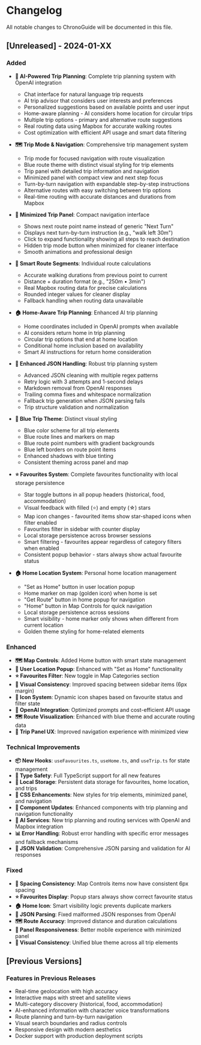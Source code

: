 # Changelog

All notable changes to ChronoGuide will be documented in this file.

## [Unreleased] - 2024-01-XX

### Added
- **🤖 AI-Powered Trip Planning**: Complete trip planning system with OpenAI integration
  - Chat interface for natural language trip requests
  - AI trip advisor that considers user interests and preferences
  - Personalized suggestions based on available points and user input
  - Home-aware planning - AI considers home location for circular trips
  - Multiple trip options - primary and alternative route suggestions
  - Real routing data using Mapbox for accurate walking routes
  - Cost optimization with efficient API usage and smart data filtering

- **🗺️ Trip Mode & Navigation**: Comprehensive trip management system
  - Trip mode for focused navigation with route visualization
  - Blue route theme with distinct visual styling for trip elements
  - Trip panel with detailed trip information and navigation
  - Minimized panel with compact view and next step focus
  - Turn-by-turn navigation with expandable step-by-step instructions
  - Alternative routes with easy switching between trip options
  - Real-time routing with accurate distances and durations from Mapbox

- **📱 Minimized Trip Panel**: Compact navigation interface
  - Shows next route point name instead of generic "Next Turn"
  - Displays next turn-by-turn instruction (e.g., "walk left 30m")
  - Click to expand functionality showing all steps to reach destination
  - Hidden trip mode button when minimized for cleaner interface
  - Smooth animations and professional design

- **🎯 Smart Route Segments**: Individual route calculations
  - Accurate walking durations from previous point to current
  - Distance + duration format (e.g., "250m • 3min")
  - Real Mapbox routing data for precise calculations
  - Rounded integer values for cleaner display
  - Fallback handling when routing data unavailable

- **🏠 Home-Aware Trip Planning**: Enhanced AI trip planning
  - Home coordinates included in OpenAI prompts when available
  - AI considers return home in trip planning
  - Circular trip options that end at home location
  - Conditional home inclusion based on availability
  - Smart AI instructions for return home consideration

- **🔧 Enhanced JSON Handling**: Robust trip planning system
  - Advanced JSON cleaning with multiple regex patterns
  - Retry logic with 3 attempts and 1-second delays
  - Markdown removal from OpenAI responses
  - Trailing comma fixes and whitespace normalization
  - Fallback trip generation when JSON parsing fails
  - Trip structure validation and normalization

- **🎨 Blue Trip Theme**: Distinct visual styling
  - Blue color scheme for all trip elements
  - Blue route lines and markers on map
  - Blue route point numbers with gradient backgrounds
  - Blue left borders on route point items
  - Enhanced shadows with blue tinting
  - Consistent theming across panel and map

- **⭐ Favourites System**: Complete favourites functionality with local storage persistence
  - Star toggle buttons in all popup headers (historical, food, accommodation)
  - Visual feedback with filled (⭐) and empty (☆) stars
  - Map icon changes - favourited items show star-shaped icons when filter enabled
  - Favourites filter in sidebar with counter display
  - Local storage persistence across browser sessions
  - Smart filtering - favourites appear regardless of category filters when enabled
  - Consistent popup behavior - stars always show actual favourite status

- **🏠 Home Location System**: Personal home location management
  - "Set as Home" button in user location popup
  - Home marker on map (golden icon) when home is set
  - "Get Route" button in home popup for navigation
  - "Home" button in Map Controls for quick navigation
  - Local storage persistence across sessions
  - Smart visibility - home marker only shows when different from current location
  - Golden theme styling for home-related elements

### Enhanced
- **🗺️ Map Controls**: Added Home button with smart state management
- **📍 User Location Popup**: Enhanced with "Set as Home" functionality
- **⭐ Favourites Filter**: New toggle in Map Categories section
- **🎨 Visual Consistency**: Improved spacing between sidebar items (6px margin)
- **🔧 Icon System**: Dynamic icon shapes based on favourite status and filter state
- **🤖 OpenAI Integration**: Optimized prompts and cost-efficient API usage
- **🗺️ Route Visualization**: Enhanced with blue theme and accurate routing data
- **📱 Trip Panel UX**: Improved navigation experience with minimized view

### Technical Improvements
- **📦 New Hooks**: `useFavourites.ts`, `useHome.ts`, and `useTrip.ts` for state management
- **🎯 Type Safety**: Full TypeScript support for all new features
- **💾 Local Storage**: Persistent data storage for favourites, home location, and trips
- **🎨 CSS Enhancements**: New styles for trip elements, minimized panel, and navigation
- **🔧 Component Updates**: Enhanced components with trip planning and navigation functionality
- **🤖 AI Services**: New trip planning and routing services with OpenAI and Mapbox integration
- **📊 Error Handling**: Robust error handling with specific error messages and fallback mechanisms
- **🎨 JSON Validation**: Comprehensive JSON parsing and validation for AI responses

### Fixed
- **🎯 Spacing Consistency**: Map Controls items now have consistent 6px spacing
- **⭐ Favourites Display**: Popup stars always show correct favourite status
- **🏠 Home Icon**: Smart visibility logic prevents duplicate markers
- **🤖 JSON Parsing**: Fixed malformed JSON responses from OpenAI
- **🗺️ Route Accuracy**: Improved distance and duration calculations
- **📱 Panel Responsiveness**: Better mobile experience with minimized panel
- **🎨 Visual Consistency**: Unified blue theme across all trip elements

## [Previous Versions]

### Features in Previous Releases
- Real-time geolocation with high accuracy
- Interactive maps with street and satellite views
- Multi-category discovery (historical, food, accommodation)
- AI-enhanced information with character voice transformations
- Route planning and turn-by-turn navigation
- Visual search boundaries and radius controls
- Responsive design with modern aesthetics
- Docker support with production deployment scripts 